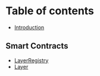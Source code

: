 # Table of contents

* [Introduction](README.md)

## Smart Contracts

* [LayerRegistry](smart-contracts/layerregistry.md)
* [Layer](smart-contracts/layer.md)

